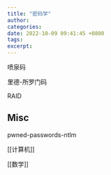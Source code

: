 ```yaml
---
title: "密码学"
author: 
categories: 
date: 2022-10-09 09:41:45 +0800
tags: 
excerpt: 
---
```





喷泉码

里德-所罗门码

RAID


## Misc

pwned-passwords-ntlm

[[计算机]]

[[数学]]








